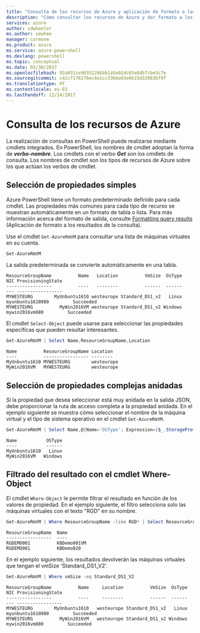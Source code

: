 ```yaml
---
title: "Consulta de los recursos de Azure y aplicación de formato a los resultados | Microsoft Docs"
description: "Cómo consultar los recursos de Azure y dar formato a los resultados."
services: azure
author: sdwheeler
ms.author: sewhee
manager: carmonm
ms.product: azure
ms.service: azure-powershell
ms.devlang: powershell
ms.topic: conceptual
ms.date: 03/30/2017
ms.openlocfilehash: 93a031ce90352286bb1a5e01dc65e6db7cbe5c7e
ms.sourcegitcommit: c42c7176276ec4e1cc3360a93e6b15d32083bf9f
ms.translationtype: HT
ms.contentlocale: es-ES
ms.lasthandoff: 12/14/2017
---
```

# <a name="querying-for-azure-resources"></a>Consulta de los recursos de Azure

La realización de consultas en PowerShell puede realizarse mediante cmdlets integrados. En PowerShell, los nombres de cmdlet adoptan la forma de **_verbo-nombre_**. Los cmdlets con el verbo **_Get_** son los cmdlets de consulta. Los nombres de cmdlet son los tipos de recursos de Azure sobre los que actúan los verbos de cmdlet.


## <a name="selecting-simple-properties"></a>Selección de propiedades simples

Azure PowerShell tiene un formato predeterminado definido para cada cmdlet. Las propiedades más comunes para cada tipo de recurso se muestran automáticamente en un formato de tabla o lista. Para más información acerca del formato de salida, consulte [Formatting query results](formatting-output.md) (Aplicación de formato a los resultados de la consulta).

Use el cmdlet `Get-AzureRmVM` para consultar una lista de máquinas virtuales en su cuenta.

```powershell
Get-AzureRmVM
```

La salida predeterminada se convierte automáticamente en una tabla.

```
ResourceGroupName          Name   Location          VmSize  OsType              NIC ProvisioningState
-----------------          ----   --------          ------  ------              --- -----------------
MYWESTEURG        MyUnbuntu1610 westeurope Standard_DS1_v2   Linux myunbuntu1610980         Succeeded
MYWESTEURG          MyWin2016VM westeurope Standard_DS1_v2 Windows   mywin2016vm880         Succeeded
```

El cmdlet `Select-Object` puede usarse para seleccionar las propiedades específicas que pueden resultar interesantes.

```powershell
Get-AzureRmVM | Select Name,ResourceGroupName,Location
```

```
Name          ResourceGroupName Location
----          ----------------- --------
MyUnbuntu1610 MYWESTEURG        westeurope
MyWin2016VM   MYWESTEURG        westeurope
```

## <a name="selecting-complex-nested-properties"></a>Selección de propiedades complejas anidadas

Si la propiedad que desea seleccionar está muy anidada en la salida JSON, debe proporcionar la ruta de acceso completa a la propiedad anidada. En el ejemplo siguiente se muestra cómo seleccionar el nombre de la máquina virtual y el tipo de sistema operativo en el cmdlet `Get-AzureRmVM`.

```powershell
Get-AzureRmVM | Select Name,@{Name='OSType'; Expression={$_.StorageProfile.OSDisk.OSType}}
```

```
Name           OSType
----           ------
MyUnbuntu1610   Linux
MyWin2016VM   Windows
```

## <a name="filter-result-using-the-where-object-cmdlet"></a>Filtrado del resultado con el cmdlet Where-Object

El cmdlet `Where-Object` le permite filtrar el resultado en función de los valores de propiedad. En el ejemplo siguiente, el filtro selecciona solo las máquinas virtuales con el texto "RGD" en su nombre.

```powershell
Get-AzureRmVM | Where ResourceGroupName -like RGD* | Select ResourceGroupName,Name
```

```
ResourceGroupName  Name
-----------------  ----
RGDEMO001          KBDemo001VM
RGDEMO001          KBDemo020
```

En el ejemplo siguiente, los resultados devolverán las máquinas virtuales que tengan el vmSize 'Standard_DS1_V2'.

```powershell
Get-AzureRmVM | Where vmSize -eq Standard_DS1_V2
```

```
ResourceGroupName          Name     Location          VmSize  OsType              NIC ProvisioningState
-----------------          ----     --------          ------  ------              --- -----------------
MYWESTEURG        MyUnbuntu1610   westeurope Standard_DS1_v2   Linux myunbuntu1610980         Succeeded
MYWESTEURG          MyWin2016VM   westeurope Standard_DS1_v2 Windows   mywin2016vm880         Succeeded
```

